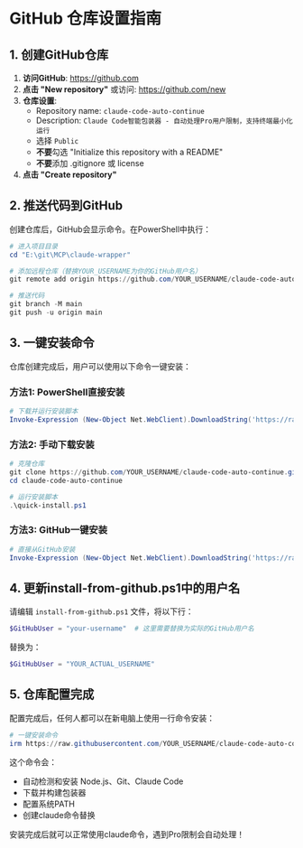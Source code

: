 # GitHub 仓库设置指南

## 1. 创建GitHub仓库

1. **访问GitHub**: https://github.com
2. **点击 "New repository"** 或访问: https://github.com/new
3. **仓库设置**:
   - Repository name: `claude-code-auto-continue`
   - Description: `Claude Code智能包装器 - 自动处理Pro用户限制，支持终端最小化运行`
   - 选择 `Public`
   - **不要**勾选 "Initialize this repository with a README"
   - **不要**添加 .gitignore 或 license
4. **点击 "Create repository"**

## 2. 推送代码到GitHub

创建仓库后，GitHub会显示命令。在PowerShell中执行：

```powershell
# 进入项目目录
cd "E:\git\MCP\claude-wrapper"

# 添加远程仓库（替换YOUR_USERNAME为你的GitHub用户名）
git remote add origin https://github.com/YOUR_USERNAME/claude-code-auto-continue.git

# 推送代码
git branch -M main
git push -u origin main
```

## 3. 一键安装命令

仓库创建完成后，用户可以使用以下命令一键安装：

### 方法1: PowerShell直接安装
```powershell
# 下载并运行安装脚本
Invoke-Expression (New-Object Net.WebClient).DownloadString('https://raw.githubusercontent.com/YOUR_USERNAME/claude-code-auto-continue/main/quick-install.ps1')
```

### 方法2: 手动下载安装
```powershell
# 克隆仓库
git clone https://github.com/YOUR_USERNAME/claude-code-auto-continue.git
cd claude-code-auto-continue

# 运行安装脚本
.\quick-install.ps1
```

### 方法3: GitHub一键安装
```powershell
# 直接从GitHub安装
Invoke-Expression (New-Object Net.WebClient).DownloadString('https://raw.githubusercontent.com/YOUR_USERNAME/claude-code-auto-continue/main/install-from-github.ps1')
```

## 4. 更新install-from-github.ps1中的用户名

请编辑 `install-from-github.ps1` 文件，将以下行：
```powershell
$GitHubUser = "your-username"  # 这里需要替换为实际的GitHub用户名
```
替换为：
```powershell
$GitHubUser = "YOUR_ACTUAL_USERNAME"
```

## 5. 仓库配置完成

配置完成后，任何人都可以在新电脑上使用一行命令安装：

```powershell
# 一键安装命令
irm https://raw.githubusercontent.com/YOUR_USERNAME/claude-code-auto-continue/main/quick-install.ps1 | iex
```

这个命令会：
- 自动检测和安装 Node.js、Git、Claude Code
- 下载并构建包装器
- 配置系统PATH
- 创建claude命令替换

安装完成后就可以正常使用claude命令，遇到Pro限制会自动处理！
